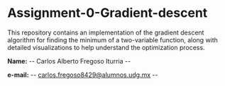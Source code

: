 # Assignment-0-Gradient-descent
This repository contains an implementation of the gradient descent algorithm for finding the minimum of a two-variable function, along with detailed visualizations to help understand the optimization process.

**Name:** -- Carlos Alberto Fregoso Iturria --

**e-mail:** -- carlos.fregoso8429@alumnos.udg.mx --
